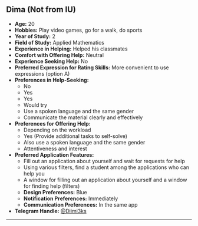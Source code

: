 ## Dima (Not from IU)

- **Age:** 20
- **Hobbies:** Play video games, go for a walk, do sports
- **Year of Study:** 2
- **Field of Study:** Applied Mathematics
- **Experience in Helping:** Helped his classmates
- **Comfort with Offering Help:** Neutral
- **Experience Seeking Help:** No
- **Preferred Expression for Rating Skills:** More convenient to use expressions (option A)
- **Preferences in Help-Seeking:**
  - No
  - Yes
  - Yes
  - Would try
  - Use a spoken language and the same gender
  - Communicate the material clearly and effectively
- **Preferences for Offering Help:**
  - Depending on the workload
  - Yes (Provide additional tasks to self-solve)
  - Also use a spoken language and the same gender
  - Attentiveness and interest
- **Preferred Application Features:**
  - Fill out an application about yourself and wait for requests for help
  - Using various filters, find a student among the applications who can help you
  - A window for filling out an application about yourself and a window for finding help (filters)
  - **Design Preferences:** Blue
  - **Notification Preferences:** Immediately
  - **Communication Preferences:** In the same app
- **Telegram Handle:** [@Diimi3ks](https://t.me/Diimi3ks)

---

